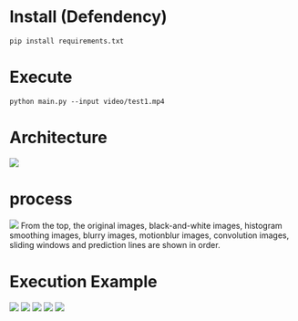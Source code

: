 # Install (Defendency)
```
pip install requirements.txt
```
# Execute
```
python main.py --input video/test1.mp4
```

# Architecture
<img src="/introduce/architecture.jpg">

# process
<img src="/introduce/process.png">
From the top, the original images, black-and-white images, histogram smoothing images, blurry images, motionblur images, convolution images, sliding windows and prediction lines are shown in order.

# Execution Example
<img src="/introduce/1.JPG">
<img src="/introduce/2.JPG">
<img src="/introduce/3.JPG">
<img src="/introduce/4.JPG">
<img src="/introduce/5.JPG">
